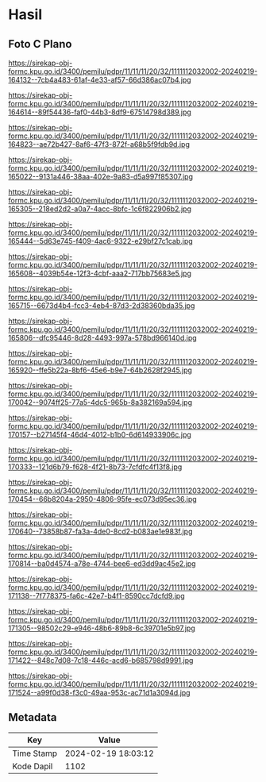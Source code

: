 # Hasil

## Foto C Plano

https://sirekap-obj-formc.kpu.go.id/3400/pemilu/pdpr/11/11/11/20/32/1111112032002-20240219-164132--7cb4a483-61af-4e33-af57-66d386ac07b4.jpg

https://sirekap-obj-formc.kpu.go.id/3400/pemilu/pdpr/11/11/11/20/32/1111112032002-20240219-164614--89f54436-faf0-44b3-8df9-67514798d389.jpg

https://sirekap-obj-formc.kpu.go.id/3400/pemilu/pdpr/11/11/11/20/32/1111112032002-20240219-164823--ae72b427-8af6-47f3-872f-a68b5f9fdb9d.jpg

https://sirekap-obj-formc.kpu.go.id/3400/pemilu/pdpr/11/11/11/20/32/1111112032002-20240219-165022--9131a446-38aa-402e-9a83-d5a997f85307.jpg

https://sirekap-obj-formc.kpu.go.id/3400/pemilu/pdpr/11/11/11/20/32/1111112032002-20240219-165305--218ed2d2-a0a7-4acc-8bfc-1c6f822906b2.jpg

https://sirekap-obj-formc.kpu.go.id/3400/pemilu/pdpr/11/11/11/20/32/1111112032002-20240219-165444--5d63e745-f409-4ac6-9322-e29bf27c1cab.jpg

https://sirekap-obj-formc.kpu.go.id/3400/pemilu/pdpr/11/11/11/20/32/1111112032002-20240219-165608--4039b54e-12f3-4cbf-aaa2-717bb75683e5.jpg

https://sirekap-obj-formc.kpu.go.id/3400/pemilu/pdpr/11/11/11/20/32/1111112032002-20240219-165715--6673d4b4-fcc3-4eb4-87d3-2d38360bda35.jpg

https://sirekap-obj-formc.kpu.go.id/3400/pemilu/pdpr/11/11/11/20/32/1111112032002-20240219-165806--dfc95446-8d28-4493-997a-578bd966140d.jpg

https://sirekap-obj-formc.kpu.go.id/3400/pemilu/pdpr/11/11/11/20/32/1111112032002-20240219-165920--ffe5b22a-8bf6-45e6-b9e7-64b2628f2945.jpg

https://sirekap-obj-formc.kpu.go.id/3400/pemilu/pdpr/11/11/11/20/32/1111112032002-20240219-170042--9074ff25-77a5-4dc5-965b-8a382169a594.jpg

https://sirekap-obj-formc.kpu.go.id/3400/pemilu/pdpr/11/11/11/20/32/1111112032002-20240219-170157--b27145f4-46d4-4012-b1b0-6d614933906c.jpg

https://sirekap-obj-formc.kpu.go.id/3400/pemilu/pdpr/11/11/11/20/32/1111112032002-20240219-170333--121d6b79-f628-4f21-8b73-7cfdfc4f13f8.jpg

https://sirekap-obj-formc.kpu.go.id/3400/pemilu/pdpr/11/11/11/20/32/1111112032002-20240219-170454--66b8204a-2950-4806-95fe-ec073d95ec36.jpg

https://sirekap-obj-formc.kpu.go.id/3400/pemilu/pdpr/11/11/11/20/32/1111112032002-20240219-170640--73858b87-fa3a-4de0-8cd2-b083ae1e983f.jpg

https://sirekap-obj-formc.kpu.go.id/3400/pemilu/pdpr/11/11/11/20/32/1111112032002-20240219-170814--ba0d4574-a78e-4744-bee6-ed3dd9ac45e2.jpg

https://sirekap-obj-formc.kpu.go.id/3400/pemilu/pdpr/11/11/11/20/32/1111112032002-20240219-171138--7f778375-fa6c-42e7-b4f1-8590cc7dcfd9.jpg

https://sirekap-obj-formc.kpu.go.id/3400/pemilu/pdpr/11/11/11/20/32/1111112032002-20240219-171305--98502c29-e946-48b6-89b8-6c39701e5b97.jpg

https://sirekap-obj-formc.kpu.go.id/3400/pemilu/pdpr/11/11/11/20/32/1111112032002-20240219-171422--848c7d08-7c18-446c-acd6-b685798d9991.jpg

https://sirekap-obj-formc.kpu.go.id/3400/pemilu/pdpr/11/11/11/20/32/1111112032002-20240219-171524--a99f0d38-f3c0-49aa-953c-ac71d1a3094d.jpg


## Metadata

| Key        | Value               |
| ---------- | ------------------- |
| Time Stamp | 2024-02-19 18:03:12 |
| Kode Dapil | 1102                |



